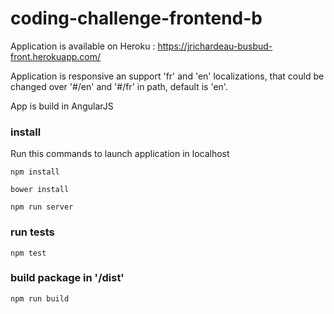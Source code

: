 # coding-challenge-frontend-b

Application is available on Heroku : https://jrichardeau-busbud-front.herokuapp.com/

Application is responsive an support 'fr' and 'en' localizations, that could be changed over '#/en' and '#/fr' in path, default is 'en'.

App is build in AngularJS

### install
Run this commands to launch application in localhost

`npm install`

`bower install`

`npm run server`

### run tests

`npm test`

### build package in '/dist'

`npm run build`
